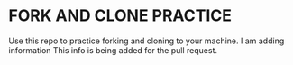 # FORK AND CLONE PRACTICE


Use this repo to practice forking and cloning to your machine.
I am adding information
This info is being added for the pull request.